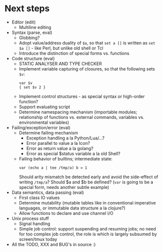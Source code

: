 # Next steps

* Editor (edit)
    - Multiline editing
* Syntax (parse, eval)
    - Globbing?
    - Adopt value/address duality of `$a`, so that `set a []` is written as
      `set $a []` - like Perl, but unlike old shell or Tcl
    - Introduce the distinction of special forms vs. functions
* Code structure (eval)
    - STATIC ANALYSER AND TYPE CHECKER
    - Implement variable capturing of closures, so that the following sets
      `$v`:
        ```
        var $v
        { set $v 2 }
        ```
    - Implement control structures - as special syntax or high-order function?
    - Support evaluating script
    - Determine namespacing mechanism (importable modules; relationship of
      functions vs. external commands, variables vs. environmental variables)
* Failing/exception/error (eval)
    - Determine failing mechanism
        + Exception handling a la Python/Lua/...?
        + Error parallel to value a la Icon?
        + Error as return value a la golang?
        + Error as special $status variable a la old Shell?
    - Failing behavior of builtins; intermediate state:
        ```
        var (echo a | tee /tmp/a) b = 1
        ```
      Should arity mismatch be detected early and avoid the side-effect of
      writing `/tmp/a`? Should $a and $b be defined?
      (`var` is going to be a special form, needs another subtle example)
* Data semantics, data passing (eval)
    - First class IO values
    - Determine mutability (mutable tables like in conventional imperative
      languages, or immutable data structure a la clojure?)
    - Allow functions to declare and use channel I/O
* Unix process stuff
    - Signal handling
    - Simple job control: support suspending and resuming jobs; no need for
      too complex job control, the role is which is largely subsumed by
      screen/tmux today
* All the TODO, XXX and BUG's in source :)
